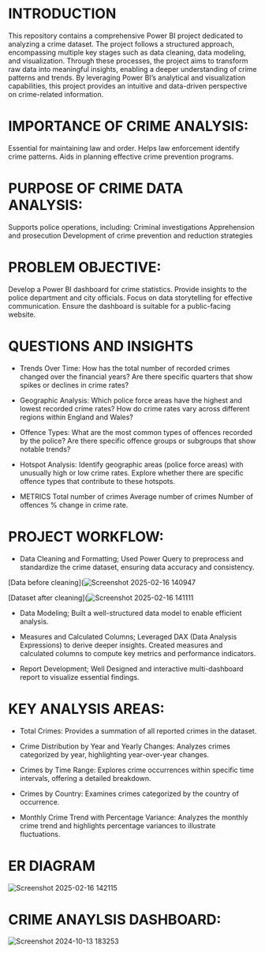 # INTRODUCTION
This repository contains a comprehensive Power BI project dedicated to analyzing a crime dataset. The project follows a structured approach, encompassing multiple key stages such as data cleaning, data modeling, and visualization. Through these processes, the project aims to transform raw data into meaningful insights, enabling a deeper understanding of crime patterns and trends. By leveraging Power BI’s analytical and visualization capabilities, this project provides an intuitive and data-driven perspective on crime-related information.

# IMPORTANCE OF CRIME ANALYSIS:
Essential for maintaining law and order.
Helps law enforcement identify crime patterns.
Aids in planning effective crime prevention programs.

# PURPOSE OF CRIME DATA ANALYSIS:
Supports police operations, including:
Criminal investigations
Apprehension and prosecution
Development of crime prevention and reduction strategies

# PROBLEM OBJECTIVE:
Develop a Power BI dashboard for crime statistics.
Provide insights to the police department and city officials.
Focus on data storytelling for effective communication.
Ensure the dashboard is suitable for a public-facing website.

# QUESTIONS AND INSIGHTS

- Trends Over Time:
How has the total number of recorded crimes changed over the financial years?
Are there specific quarters that show spikes or declines in crime rates?

- Geographic Analysis:
Which police force areas have the highest and lowest recorded crime rates?
How do crime rates vary across different regions within England and Wales?

- Offence Types:
What are the most common types of offences recorded by the police?
Are there specific offence groups or subgroups that show notable trends?

- Hotspot Analysis:
Identify geographic areas (police force areas) with unusually high or low crime rates.
Explore whether there are specific offence types that contribute to these hotspots.


- METRICS
Total number of crimes
Average number of crimes
Number of offences
% change in crime rate.


# PROJECT WORKFLOW:

- Data Cleaning and Formatting;
Used Power Query to preprocess and standardize the crime dataset, ensuring data accuracy and consistency.

[Data before cleaning](![Screenshot 2025-02-16 140947](https://github.com/user-attachments/assets/b09353ba-4aad-4b2b-8792-75beb4eaef6c)

[Dataset after cleaning](![Screenshot 2025-02-16 141111](https://github.com/user-attachments/assets/02b25e11-9f95-4241-8d41-4a10de54f689)

- Data Modeling;
Built a well-structured data model to enable efficient analysis.

- Measures and Calculated Columns;
Leveraged DAX (Data Analysis Expressions) to derive deeper insights.
Created measures and calculated columns to compute key metrics and performance indicators.

- Report Development;
Well Designed and interactive multi-dashboard report to visualize essential findings.

# KEY ANALYSIS AREAS:

-	Total Crimes:
Provides a summation of all reported crimes in the dataset.

- Crime Distribution by Year and Yearly Changes:
Analyzes crimes categorized by year, highlighting year-over-year changes.

- Crimes by Time Range:
Explores crime occurrences within specific time intervals, offering a detailed breakdown.

-	Crimes by Country:
Examines crimes categorized by the country of occurrence.

-	Monthly Crime Trend with Percentage Variance:
Analyzes the monthly crime trend and highlights percentage variances to illustrate fluctuations.

# ER DIAGRAM

![Screenshot 2025-02-16 142115](https://github.com/user-attachments/assets/cc848117-0b7a-48a7-ad9b-b435248a57ab)


# CRIME ANAYLSIS DASHBOARD:

![Screenshot 2024-10-13 183253](https://github.com/user-attachments/assets/7479dd5b-f36b-4593-95a0-4a4affba2e67)















